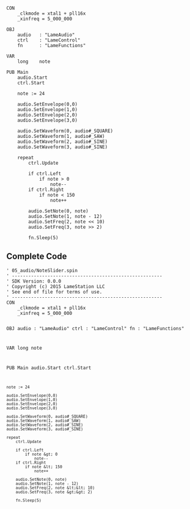 <pre><code>CON
    _clkmode = xtal1 + pll16x
    _xinfreq = 5_000_000
  
OBJ
    audio   : &quot;LameAudio&quot;
    ctrl    : &quot;LameControl&quot;
    fn      : &quot;LameFunctions&quot;
    
VAR
    long    note

PUB Main
    audio.Start
    ctrl.Start
    
    note := 24
    
    audio.SetEnvelope(0,0)
    audio.SetEnvelope(1,0)
    audio.SetEnvelope(2,0)
    audio.SetEnvelope(3,0)
    
    audio.SetWaveform(0, audio#_SQUARE)
    audio.SetWaveform(1, audio#_SAW)
    audio.SetWaveform(2, audio#_SINE)
    audio.SetWaveform(3, audio#_SINE)
    
    repeat
        ctrl.Update
        
        if ctrl.Left
            if note &gt; 0
                note--
        if ctrl.Right
            if note &lt; 150
                note++

        audio.SetNote(0, note)
        audio.SetNote(1, note - 12)
        audio.SetFreq(2, note &lt;&lt; 10)
        audio.SetFreq(3, note &gt;&gt; 2)
        
        fn.Sleep(5)</code></pre>
<h2 id="complete-code">Complete Code</h2>
<pre><code>&#39; 05_audio/NoteSlider.spin
&#39; -------------------------------------------------------
&#39; SDK Version: 0.0.0
&#39; Copyright (c) 2015 LameStation LLC
&#39; See end of file for terms of use.
&#39; -------------------------------------------------------
CON
    _clkmode = xtal1 + pll16x
    _xinfreq = 5_000_000
  
OBJ
    audio   : &quot;LameAudio&quot;
    ctrl    : &quot;LameControl&quot;
    fn      : &quot;LameFunctions&quot;
    
VAR
    long    note

PUB Main
    audio.Start
    ctrl.Start
    
    note := 24
    
    audio.SetEnvelope(0,0)
    audio.SetEnvelope(1,0)
    audio.SetEnvelope(2,0)
    audio.SetEnvelope(3,0)
    
    audio.SetWaveform(0, audio#_SQUARE)
    audio.SetWaveform(1, audio#_SAW)
    audio.SetWaveform(2, audio#_SINE)
    audio.SetWaveform(3, audio#_SINE)
    
    repeat
        ctrl.Update
        
        if ctrl.Left
            if note &gt; 0
                note--
        if ctrl.Right
            if note &lt; 150
                note++

        audio.SetNote(0, note)
        audio.SetNote(1, note - 12)
        audio.SetFreq(2, note &lt;&lt; 10)
        audio.SetFreq(3, note &gt;&gt; 2)
        
        fn.Sleep(5)

</code></pre>
